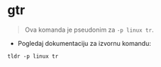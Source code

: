# gtr

> Ova komanda je pseudonim za `-p linux tr`.

- Pogledaj dokumentaciju za izvornu komandu:

`tldr -p linux tr`
